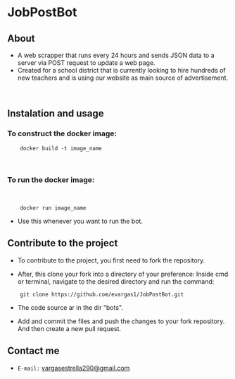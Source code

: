 # JobPostBot

## About

- A web scrapper that runs every 24 hours and sends JSON data to a server via POST request to update a web page.
- Created for a school district that is currently looking to hire hundreds of new teachers and is using our website as main source of advertisement.

</br>

## Instalation and usage

### To construct the docker image:
````
    docker build -t image_name
````

</br>

### To run the docker image:

</br>

````
    docker run image_name
````

- Use this whenever you want to run the bot.

## Contribute to the project

- To contribute to the project, you first need to fork the repository.

- After, this clone your fork into  a directory of your preference: 
Inside cmd or terminal, navigate to the desired directory and run the command:

````
    git clone https://github.com/evargas1/JobPostBot.git
````

- The code source ar in the dir "bots".

- Add and commit the files and push the changes to your fork repository. And then create a new pull request. 

## Contact me

- `E-mail:` vargasestrella290@gmail.com